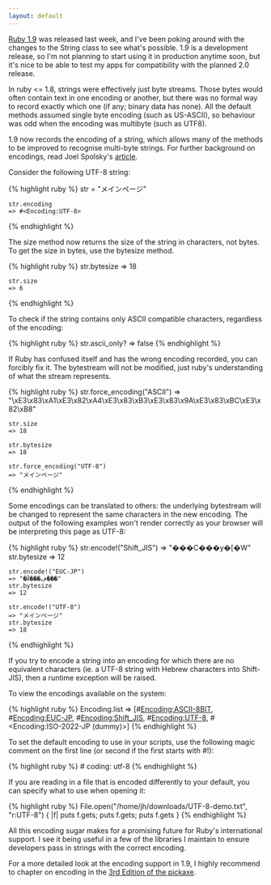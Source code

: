 ```yaml
---
layout: default
---
```

[Ruby 1.9](http://www.ruby-lang.org/en/news/2007/12/25/ruby-1-9-0-released/)
was released last week, and I've been poking around with the changes to the
String class to see what's possible. 1.9 is a development release, so I'm not
planning to start using it in production anytime soon, but it's nice to be able
to test my apps for compatibility with the planned 2.0 release.

In ruby <= 1.8, strings were effectively just byte streams. Those bytes would
often contain text in one encoding or another, but there was no formal way to
record exactly which one (if any; binary data has none). All the default
methods assumed single byte encoding (such as US-ASCII), so behaviour was odd
when the encoding was multibyte (such as UTF8).

1.9 now records the encoding of a string, which allows many of the methods to
be improved to recognise multi-byte strings. For further background on
encodings, read Joel Spolsky's
[article](http://www.joelonsoftware.com/articles/Unicode.html).

Consider the following UTF-8 string:

{% highlight ruby %}
    str = "メインページ"

    str.encoding
    => #<Encoding:UTF-8>
{% endhighlight %}

The size method now returns the size of the string in characters, not bytes. To
get the size in bytes, use the bytesize method.

{% highlight ruby %}
    str.bytesize
    => 18

    str.size
    => 6
{% endhighlight %}

To check if the string contains only ASCII compatible characters, regardless of
the encoding:

{% highlight ruby %}
    str.ascii_only?
    => false
{% endhighlight %}

If Ruby has confused itself and has the wrong encoding recorded, you can
forcibly fix it. The bytestream will not be modified, just ruby's understanding
of what the stream represents.

{% highlight ruby %}
    str.force_encoding("ASCII")
    => "\xE3\x83\xA1\xE3\x82\xA4\xE3\x83\xB3\xE3\x83\x9A\xE3\x83\xBC\xE3\x82\xB8" 

    str.size
    => 18

    str.bytesize
    => 18

    str.force_encoding("UTF-8")
    => "メインページ" 
{% endhighlight %}

Some encodings can be translated to others: the underlying bytestream will be
changed to represent the same characters in the new encoding. The output of the
following examples won't render correctly as your browser will be interpreting
this page as UTF-8:

{% highlight ruby %}
    str.encode!("Shift_JIS")
    => "���C���y�[�W"
    str.bytesize
    => 12

    str.encode!("EUC-JP")
    => "�ᥤ���ڡ���"
    str.bytesize
    => 12

    str.encode!("UTF-8")
    => "メインページ"
    str.bytesize
    => 18
{% endhighlight %}

If you try to encode a string into an encoding for which there are no
equivalent characters (ie. a UTF-8 string with Hebrew characters into
Shift-JIS), then a runtime exception will be raised.

To view the encodings available on the system:

{% highlight ruby %}
    Encoding.list
    => [#<Encoding:ASCII-8BIT>, #<Encoding:EUC-JP>, #<Encoding:Shift_JIS>, #<Encoding:UTF-8>, #<Encoding:ISO-2022-JP (dummy)>]
{% endhighlight %}

To set the default encoding to use in your scripts, use the following magic comment on the first line (or second if the first starts with #!):

{% highlight ruby %}
    # coding: utf-8
{% endhighlight %}

If you are reading in a file that is encoded differently to your default, you
can specify what to use when opening it:

{% highlight ruby %}
    File.open("/home/jh/downloads/UTF-8-demo.txt", "r:UTF-8") { |f| puts f.gets; puts f.gets; puts f.gets }
{% endhighlight %}

All this encoding sugar makes for a promising future for Ruby's international
support. I see it being useful in a few of the libraries I maintain to ensure
developers pass in strings with the correct encoding.

For a more detailed look at the encoding support in 1.9, I highly recommend to
chapter on encoding in the [3rd Edition of the
pickaxe](http://www.pragprog.com/titles/ruby3).
